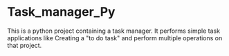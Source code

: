# Task_manager_Py
This is a python project containing a task manager. It performs simple task applications like Creating a "to do task" and perform multiple operations on that project.

